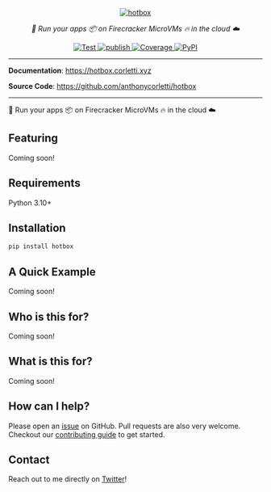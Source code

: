 <p align="center">
  <a href="https://hotbox.corletti.xyz"><img src="./img/logo.png" alt="hotbox"></a>
</p>
<p align="center">
    <em>🚀 Run your apps 📦 on Firecracker MicroVMs 🔥 in the cloud ☁️</em>
</p>
<p align="center">
<a href="https://github.com/anthonycorletti/hotbox/actions?query=workflow%3Atest" target="_blank">
    <img src="https://github.com/anthonycorletti/hotbox/workflows/test/badge.svg" alt="Test">
</a>
<a href="https://github.com/anthonycorletti/hotbox/actions?query=workflow%3Apublish" target="_blank">
    <img src="https://github.com/anthonycorletti/hotbox/workflows/publish/badge.svg" alt="publish">
</a>
<a href="https://codecov.io/gh/anthonycorletti/hotbox" target="_blank">
    <img src="https://img.shields.io/codecov/c/github/anthonycorletti/hotbox?color=%2334D058" alt="Coverage">
</a>
<a href="https://pypi.org/project/hotbox/" target="_blank">
    <img alt="PyPI" src="https://img.shields.io/pypi/v/hotbox?color=blue">
</a>
</p>

---

**Documentation**: <a href="https://hotbox.corletti.xyz" target="_blank">https://hotbox.corletti.xyz</a>

**Source Code**: <a href="https://github.com/anthonycorletti/hotbox" target="_blank">https://github.com/anthonycorletti/hotbox</a>

---

🚀 Run your apps 📦 on Firecracker MicroVMs 🔥 in the cloud ☁️

## Featuring

Coming soon!

## Requirements

Python 3.10+

## Installation

```sh
pip install hotbox
```

## A Quick Example

Coming soon!

## Who is this for?

Coming soon!

## What is this for?

Coming soon!

## How can I help?

Please open an [issue](https://github.com/anthonycorletti/hotbox/issues/new/choose) on GitHub. Pull requests are also very welcome. Checkout our [contributing guide](contributing.md) to get started.

## Contact

Reach out to me directly on [Twitter](https://twitter.com/anthonycorletti)!

&nbsp;

&nbsp;
